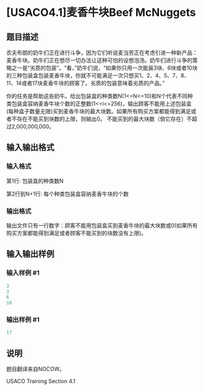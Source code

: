 # [USACO4.1]麦香牛块Beef McNuggets

## 题目描述

农夫布朗的奶牛们正在进行斗争，因为它们听说麦当劳正在考虑引进一种新产品：麦香牛块。奶牛们正在想尽一切办法让这种可怕的设想泡汤。奶牛们进行斗争的策略之一是“劣质的包装”。“看，”奶牛们说，“如果你只用一次能装3块、6块或者10块的三种包装盒包装麦香牛块，你就不可能满足一次只想买1、2、4、5、7、8、11、14或者17块麦香牛块的顾客了。劣质的包装意味着劣质的产品。”

你的任务是帮助这些奶牛。给出包装盒的种类数N(1<=N<=10)和N个代表不同种类包装盒容纳麦香牛块个数的正整数(1<=i<=256)，输出顾客不能用上述包装盒(每种盒子数量无限)买到麦香牛块的最大块数。如果所有购买方案都能得到满足或者不存在不能买到块数的上限，则输出0。 不能买到的最大块数（倘它存在）不超过2,000,000,000。

## 输入输出格式

### 输入格式

第1行: 包装盒的种类数N

第2行到N+1行: 每个种类包装盒容纳麦香牛块的个数

### 输出格式

输出文件只有一行数字：顾客不能用包装盒买到麦香牛块的最大块数或0(如果所有购买方案都能得到满足或者顾客不能买到的块数没有上限)。

## 输入输出样例

### 输入样例 #1

```cpp
3
3
6
10
```


### 输出样例 #1

```cpp
17
```


## 说明

题目翻译来自NOCOW。

USACO Training Section 4.1

